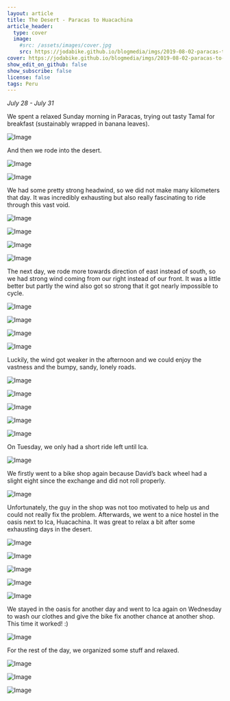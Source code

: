 ```yaml
---
layout: article
title: The Desert - Paracas to Huacachina
article_header:
  type: cover
  image:
    #src: /assets/images/cover.jpg
    src: https://jodabike.github.io/blogmedia/imgs/2019-08-02-paracas-to-huacachina/p1200525M.jpg
cover: https://jodabike.github.io/blogmedia/imgs/2019-08-02-paracas-to-huacachina/p1200525T.jpg
show_edit_on_github: false
show_subscribe: false
license: false
tags: Peru 
---
```


*July 28 - July 31*

We spent a relaxed Sunday morning in Paracas, trying out tasty Tamal for breakfast (sustainably wrapped in banana leaves).

<!--more-->

<p><img alt="Image" title="icon" src="https://jodabike.github.io/blogmedia/imgs/2019-08-02-paracas-to-huacachina/Foto%2028.07.19%2C%2007%2037%2015M.jpg" /></p>

And then we rode into the desert.

<p><img alt="Image" title="icon" src="https://jodabike.github.io/blogmedia/imgs/2019-08-02-paracas-to-huacachina/Foto%2028.07.19%2C%2012%2043%2018M.jpg" /></p>
<p><img alt="Image" title="icon" src="https://jodabike.github.io/blogmedia/imgs/2019-08-02-paracas-to-huacachina/Foto%2028.07.19%2C%2012%2032%2045M.jpg" /></p>

We had some pretty strong headwind, so we did not make many kilometers that day. It was incredibly exhausting but also really fascinating to ride through this vast void.

<p><img alt="Image" title="icon" src="https://jodabike.github.io/blogmedia/imgs/2019-08-02-paracas-to-huacachina/Foto%2028.07.19%2C%2015%2036%2057M.jpg" /></p>
<p><img alt="Image" title="icon" src="https://jodabike.github.io/blogmedia/imgs/2019-08-02-paracas-to-huacachina/Foto%2028.07.19%2C%2014%2011%2048M.jpg" /></p>
<p><img alt="Image" title="icon" src="https://jodabike.github.io/blogmedia/imgs/2019-08-02-paracas-to-huacachina/Foto%2028.07.19%2C%2016%2043%2018M.jpg" /></p>
<p><img alt="Image" title="icon" src="https://jodabike.github.io/blogmedia/imgs/2019-08-02-paracas-to-huacachina/Foto%2028.07.19%2C%2017%2041%2014M.jpg" /></p>

The next day, we rode more towards direction of east instead of south, so we had strong wind coming from our right instead of our front. It was a little better but partly the wind also got so strong that it got nearly impossible to cycle.

<p><img alt="Image" title="icon" src="https://jodabike.github.io/blogmedia/imgs/2019-08-02-paracas-to-huacachina/Foto%2029.07.19%2C%2009%2001%2051M.jpg" /></p>
<p><img alt="Image" title="icon" src="https://jodabike.github.io/blogmedia/imgs/2019-08-02-paracas-to-huacachina/Foto%2029.07.19%2C%2008%2039%2029M.jpg" /></p>
<p><img alt="Image" title="icon" src="https://jodabike.github.io/blogmedia/imgs/2019-08-02-paracas-to-huacachina/Foto%2029.07.19%2C%2009%2013%2019M.jpg" /></p>
<p><img alt="Image" title="icon" src="https://jodabike.github.io/blogmedia/imgs/2019-08-02-paracas-to-huacachina/Foto%2029.07.19%2C%2009%2042%2004M.jpg" /></p>

Luckily, the wind got weaker in the afternoon and we could enjoy the vastness and the bumpy, sandy, lonely roads.

<p><img alt="Image" title="icon" src="https://jodabike.github.io/blogmedia/imgs/2019-08-02-paracas-to-huacachina/Foto%2029.07.19%2C%2009%2034%2034M.jpg" /></p>
<p><img alt="Image" title="icon" src="https://jodabike.github.io/blogmedia/imgs/2019-08-02-paracas-to-huacachina/Foto%2029.07.19%2C%2011%2030%2048M.jpg" /></p>
<p><img alt="Image" title="icon" src="https://jodabike.github.io/blogmedia/imgs/2019-08-02-paracas-to-huacachina/Foto%2029.07.19%2C%2016%2003%2021M.jpg" /></p>
<p><img alt="Image" title="icon" src="https://jodabike.github.io/blogmedia/imgs/2019-08-02-paracas-to-huacachina/Foto%2029.07.19%2C%2016%2058%2004M.jpg" /></p>
<p><img alt="Image" title="icon" src="https://jodabike.github.io/blogmedia/imgs/2019-08-02-paracas-to-huacachina/Foto%2029.07.19%2C%2017%2041%2004M.jpg" /></p>

On Tuesday, we only had a short ride left until Ica.

<p><img alt="Image" title="icon" src="https://jodabike.github.io/blogmedia/imgs/2019-08-02-paracas-to-huacachina/Foto%2030.07.19%2C%2009%2015%2048M.jpg" /></p>

We firstly went to a bike shop again because David’s back wheel had a slight eight since the exchange and did not roll properly.

<p><img alt="Image" title="icon" src="https://jodabike.github.io/blogmedia/imgs/2019-08-02-paracas-to-huacachina/Foto%2030.07.19%2C%2014%2022%2003M.jpg" /></p>

Unfortunately, the guy in the shop was not too motivated to help us and could not really fix the problem. Afterwards, we went to a nice hostel in the oasis next to Ica, Huacachina. It was great to relax a bit after some exhausting days in the desert.

<p><img alt="Image" title="icon" src="https://jodabike.github.io/blogmedia/imgs/2019-08-02-paracas-to-huacachina/Foto%2030.07.19%2C%2016%2027%2044M.jpg" /></p>
<p><img alt="Image" title="icon" src="https://jodabike.github.io/blogmedia/imgs/2019-08-02-paracas-to-huacachina/Foto%2030.07.19%2C%2017%2033%2058M.jpg" /></p>
<p><img alt="Image" title="icon" src="https://jodabike.github.io/blogmedia/imgs/2019-08-02-paracas-to-huacachina/Foto%2030.07.19%2C%2017%2042%2053M.jpg" /></p>
<p><img alt="Image" title="icon" src="https://jodabike.github.io/blogmedia/imgs/2019-08-02-paracas-to-huacachina/Foto%2030.07.19%2C%2017%2045%2042M.jpg" /></p>
<p><img alt="Image" title="icon" src="https://jodabike.github.io/blogmedia/imgs/2019-08-02-paracas-to-huacachina/Foto%2030.07.19%2C%2017%2048%2010%20%281%29M.jpg" /></p>

We stayed in the oasis for another day and went to Ica again on Wednesday to wash our clothes and give the bike fix another chance at another shop. This time it worked! :)

<p><img alt="Image" title="icon" src="https://jodabike.github.io/blogmedia/imgs/2019-08-02-paracas-to-huacachina/Foto%2031.07.19%2C%2011%2056%2028M.jpg" /></p>

For the rest of the day, we organized some stuff and relaxed.

<p><img alt="Image" title="icon" src="https://jodabike.github.io/blogmedia/imgs/2019-08-02-paracas-to-huacachina/Foto%2031.07.19%2C%2013%2034%2059M.jpg" /></p>
<p><img alt="Image" title="icon" src="https://jodabike.github.io/blogmedia/imgs/2019-08-02-paracas-to-huacachina/Foto%2031.07.19%2C%2017%2033%2028M.jpg" /></p>
<p><img alt="Image" title="icon" src="https://jodabike.github.io/blogmedia/imgs/2019-08-02-paracas-to-huacachina/Foto%2031.07.19%2C%2017%2039%2003M.jpg" /></p>
